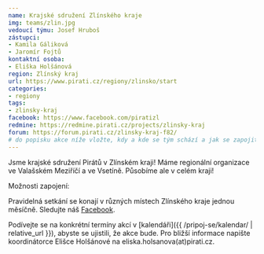 ```yaml
---
name: Krajské sdružení Zlínského kraje
img: teams/zlin.jpg
vedoucí týmu: Josef Hruboš
zástupci:
- Kamila Gáliková
- Jaromír Fojtů
kontaktní osoba:
- Eliška Holšánová
region: Zlínský kraj
url: https://www.pirati.cz/regiony/zlinsko/start
categories:
- regiony
tags:
- zlinsky-kraj
facebook: https://www.facebook.com/piratizl
redmine: https://redmine.pirati.cz/projects/zlinsky-kraj
forum: https://forum.pirati.cz/zlinsky-kraj-f82/
# do popisku akce níže vložte, kdy a kde se tým schází a jak se zapojit
---
```


Jsme krajské sdružení Pirátů v Zlínském kraji! Máme regionální organizace ve Valašském Meziříčí a ve Vsetíně. Působíme ale v celém  kraji!

Možnosti zapojení:

Pravidelná setkání se konají v různých místech Zlínského kraje jednou měsíčně. Sledujte náš [Facebook](https://www.facebook.com/pg/piratizl/events/).

Podívejte se na konkrétní termíny akcí v [kalendáři]({{ /pripoj-se/kalendar/ | relative_url }}),
abyste se ujistili, že akce bude. Pro bližší informace napište koordinátorce Elišce Holšánové na eliska.holsanova(аt)pirati.cz.
